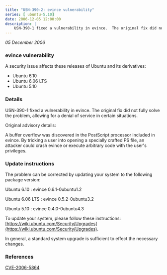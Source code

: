 ```yaml
---
title: "USN-390-2: evince vulnerability"
series: [ ubuntu-5.10]
date: 2006-12-05 12:00:00
description: |
    USN-390-1 fixed a vulnerability in evince.  The original fix did not  fully solve the problem, allowing for a denial of service in certain  situations.
--- 
```

 
 

*05 December 2006*

### evince vulnerability

A security issue affects these releases of Ubuntu and its derivatives:

* Ubuntu 6.10
* Ubuntu 6.06 LTS
* Ubuntu 5.10

### Details

USN-390-1 fixed a vulnerability in evince. The original fix did not fully solve the problem, allowing for a denial of service in certain situations.

Original advisory details:

 A buffer overflow was discovered in the PostScript processor included in evince. By tricking a user into opening a specially crafted PS file, an attacker could crash evince or execute arbitrary code with the user&#39;s privileges.

### Update instructions

The problem can be corrected by updating your system to the following package version:

Ubuntu 6.10
 : evince <span>0.6.1-0ubuntu1.2</span>

Ubuntu 6.06 LTS
 : evince <span>0.5.2-0ubuntu3.2</span>

Ubuntu 5.10
 : evince <span>0.4.0-0ubuntu4.3</span>

To update your system, please follow these instructions: [https://wiki.ubuntu.com/Security/Upgrades](https://wiki.ubuntu.com/Security/Upgrades).

In general, a standard system upgrade is sufficient to effect the necessary changes.

### References

 
 [CVE-2006-5864](http://people.ubuntu.com/~ubuntu-security/cve/CVE-2006-5864)
 

